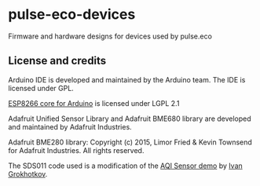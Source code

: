 # pulse-eco-devices
Firmware and hardware designs for devices used by pulse.eco

## License and credits

Arduino IDE is developed and maintained by the Arduino team. The IDE is licensed under GPL.

[ESP8266 core for Arduino](https://github.com/esp8266/Arduino) is licensed under LGPL 2.1

Adafruit Unified Sensor Library and Adafruit BME680 library are developed and maintained by Adafruit Industries.

Adafruit BME280 library: Copyright (c) 2015, Limor Fried & Kevin Townsend for Adafruit Industries. All rights reserved.

The SDS011 code used is a modification of the [AQI Sensor demo](https://github.com/igrr/aqi-sensor-demo) by [Ivan Grokhotkov](https://github.com/igrr).